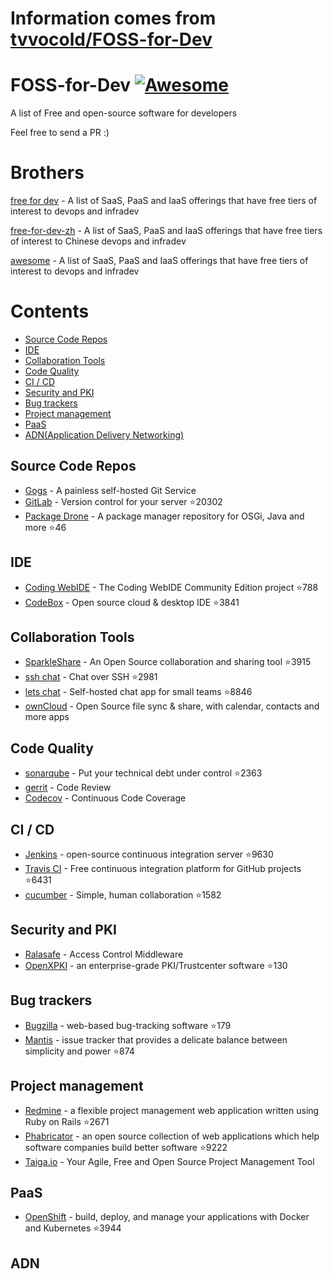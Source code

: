 # Information comes from [tvvocold/FOSS-for-Dev](https://github.com/tvvocold/FOSS-for-Dev)
# FOSS-for-Dev  [![Awesome](https://cdn.rawgit.com/sindresorhus/awesome/d7305f38d29fed78fa85652e3a63e154dd8e8829/media/badge.svg)](https://github.com/sindresorhus/awesome)
A list of Free and open-source software for developers

 
Feel free to send a PR :)
# Brothers
[free for dev](https://github.com/ripienaar/free-for-dev) - A list of SaaS, PaaS and IaaS offerings that have free tiers of interest to devops and infradev

[free-for-dev-zh](https://github.com/qinghuaiorg/free-for-dev-zh) - A list of SaaS, PaaS and IaaS offerings that have free tiers of interest to Chinese devops and infradev

[awesome](https://github.com/sindresorhus/awesome) - A list of SaaS, PaaS and IaaS offerings that have free tiers of interest to devops and infradev


# Contents
   * [Source Code Repos](#source-code-repos)
   * [IDE](#ide)
   * [Collaboration Tools](#collaboration-tools)
   * [Code Quality](#code-quality)
   * [CI / CD](#ci--cd)
   * [Security and PKI](#security-and-pki)
   * [Bug trackers](#bug-trackers)
   * [Project management](#project-management)
   * [PaaS](#paas)
   * [ADN(Application Delivery Networking)](#adn)


## Source Code Repos 

 * [Gogs](https://github.com/gogits/gogs)  - A painless self-hosted Git Service 
 * [GitLab](https://github.com/gitlabhq/gitlabhq) - Version control for your server :star:20302
 * [Package Drone](https://github.com/eclipse/packagedrone) - A package manager repository for OSGi, Java and more :star:46


## IDE 

 * [Coding WebIDE](https://github.com/Coding/WebIDE) - The Coding WebIDE Community Edition project :star:788
 * [CodeBox](https://github.com/CodeboxIDE/codebox) - Open source cloud & desktop IDE :star:3841


## Collaboration Tools

 * [SparkleShare](https://github.com/hbons/SparkleShare) - An Open Source collaboration and sharing tool :star:3915
 * [ssh chat](https://github.com/shazow/ssh-chat) - Chat over SSH  :star:2981
 * [lets chat](https://github.com/sdelements/lets-chat) - Self-hosted chat app for small teams :star:8846
 * [ownCloud](https://owncloud.org) - Open Source file sync & share, with calendar, contacts and more apps

## Code Quality

 * [sonarqube](https://github.com/SonarSource/sonarqube) - Put your technical debt under control :star:2363
 * [gerrit](https://gerrit.googlesource.com/) - Code Review
 * [Codecov](https://codecov.io/) - Continuous Code Coverage


## CI / CD

 * [Jenkins](https://github.com/jenkinsci/jenkins) - open-source continuous integration server :star:9630
 * [Travis CI](https://github.com/travis-ci/travis-ci) - Free continuous integration platform for GitHub projects :star:6431
 * [cucumber](https://github.com/cucumber/cucumber) - Simple, human collaboration  :star:1582


## Security and PKI

 * [Ralasafe](http://sourceforge.net/projects/ralasafe/) - Access Control Middleware
 * [OpenXPKI](https://github.com/openxpki/openxpki) - an enterprise-grade PKI/Trustcenter software :star:130


## Bug trackers

* [Bugzilla](https://github.com/bugzilla/bugzilla) - web-based bug-tracking software :star:179
* [Mantis](https://github.com/mantisbt/mantisbt) - issue tracker that provides a delicate balance between simplicity and power :star:874


## Project management
* [Redmine](https://github.com/redmine/redmine) - a flexible project management web application written using Ruby on Rails :star:2671
* [Phabricator](https://github.com/phacility/phabricator) - an open source collection of web applications which help software companies build better software :star:9222
* [Taiga.io](https://github.com/taigaio) - Your Agile, Free and Open Source Project Management Tool

## PaaS

 * [OpenShift](https://github.com/openshift/origin) - build, deploy, and manage your applications with Docker and Kubernetes :star:3944

## ADN 
  
 

